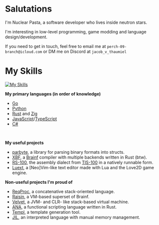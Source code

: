# Salutations

I'm Nuclear Pasta, a software developer who lives inside neutron stars.

I'm interesting in low-level programming, game modding and language design/development.

If you need to get in touch, feel free to email me at `perch-09-branch@icloud.com`
or DM me on Discord at `jacob_v_thaumiel`

# My Skills

[![My Skills](https://skillicons.dev/icons?i=go,py,js,html,css,cs,rust,git,lua,neovim,vscode,apple,windows,npm,nodejs,idea,rider,c,zig,java,blender)](https://skillicons.dev)
<br>

<!--
what are you doing snooping around in here?
-->
**My primary languages (in order of knowledge)**
- [Go](https://go.dev)
- [Python](https://www.python.org)
- [Rust](https://www.rust-lang.org) and [Zig](https://ziglang.org)
- [JavaScript](https://en.m.wikipedia.org/wiki/JavaScript)/[TypeScript](https://en.m.wikipedia.org/wiki/TypeScript)
- [C#](https://en.wikipedia.org/wiki/C_Sharp_(programming_language))

<br>

**My useful projects**
* [parbyte](https://github.com/voidwyrm-2/parbyte), a library for parsing binary formats into structs.
* [XBF](https://github.com/voidwyrm-2/xbf), a [Brainf](<https://en.wikipedia.org/wiki/Brainfuck>) compiler with multiple backends written in Rust (btw).
* [RS-100](https://github.com/voidwyrm-2/rs-100), the assembly dialect from [TIS-100](<https://www.zachtronics.com/tis-100/>) in a natively runnable form.
* [Luext](https://github.com/voidwyrm-2/luext), a [Neo]Vim-like text editor made with Lua and the Love2D game engine.

**Non-useful projects I'm proud of**
* [ReqProc](https://github.com/voidwyrm-2/reqproc), a concatenative stack-oriented language.
* [Raisin](https://github.com/voidwyrm-2/raisin), a VM-based superset of Brainf.
* [Velvet](https://github.com/voidwyrm-2/velvet-vm), a JVM- and CLR- like stack-based virtual machine.
* [ANA](https://github.com/voidwyrm-2/ana), a functional scripting language written in Rust.
* [Templ](https://github.com/voidwyrm-2/templ), a template generation tool.
* [JIL](https://github.com/voidwyrm-2/jil), an interpreted language with manual memory management.
